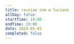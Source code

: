 ```yaml
---
title: reuniao com o luciano
allDay: false
startTime: 19:00
endTime: 19:00
date: 2024-05-02
completed: false
---
```

